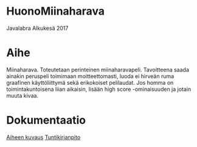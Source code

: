 # HuonoMiinaharava
Javalabra Alkukesä 2017

# Aihe
Miinaharava. Toteutetaan perinteinen miinaharavapeli. Tavoitteena saada ainakin peruspeli toimimaan moitteettomasti, luoda ei hirveän ruma graafinen käyttöliittymä sekä erikokoiset pelilaudat. Jos homma on toimintakuntoisena liian aikaisin, lisään high score -ominaisuuden ja jotain muuta kivaa.

# Dokumentaatio
[Aiheen kuvaus](dokumentaatio/aiheenKuvausJaRakenne.md)
[Tuntikirjanpito](dokumentaatio/tuntikirjanpito.md)
